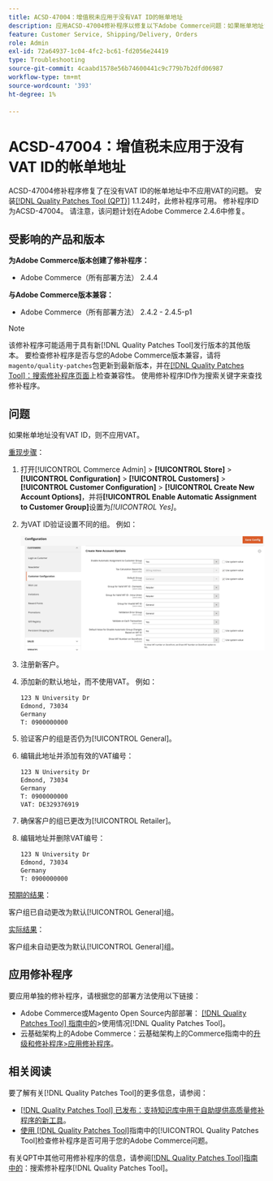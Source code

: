 ```yaml
---
title: ACSD-47004：增值税未应用于没有VAT ID的帐单地址
description: 应用ACSD-47004修补程序以修复以下Adobe Commerce问题：如果帐单地址没有VAT ID，则不会对其应用VAT。
feature: Customer Service, Shipping/Delivery, Orders
role: Admin
exl-id: 72a64937-1c04-4fc2-bc61-fd2056e24419
type: Troubleshooting
source-git-commit: 4caabd1578e56b74600441c9c779b7b2dfd06987
workflow-type: tm+mt
source-wordcount: '393'
ht-degree: 1%

---
```


# ACSD-47004：增值税未应用于没有VAT ID的帐单地址

ACSD-47004修补程序修复了在没有VAT ID的帐单地址中不应用VAT的问题。 安装[[!DNL Quality Patches Tool (QPT)]](https://experienceleague.adobe.com/en/docs/commerce-operations/tools/quality-patches-tool/quality-patches-tool-to-self-serve-quality-patches) 1.1.24时，此修补程序可用。 修补程序ID为ACSD-47004。 请注意，该问题计划在Adobe Commerce 2.4.6中修复。

## 受影响的产品和版本

**为Adobe Commerce版本创建了修补程序：**

* Adobe Commerce（所有部署方法） 2.4.4

**与Adobe Commerce版本兼容：**

* Adobe Commerce（所有部署方法） 2.4.2 - 2.4.5-p1

>[!NOTE]
>
>该修补程序可能适用于具有新[!DNL Quality Patches Tool]发行版本的其他版本。 要检查修补程序是否与您的Adobe Commerce版本兼容，请将`magento/quality-patches`包更新到最新版本，并在[[!DNL Quality Patches Tool]：搜索修补程序页面](https://experienceleague.adobe.com/tools/commerce-quality-patches/index.html)上检查兼容性。 使用修补程序ID作为搜索关键字来查找修补程序。

## 问题

如果帐单地址没有VAT ID，则不应用VAT。

<u>重现步骤</u>：

1. 打开[!UICONTROL Commerce Admin] > **[!UICONTROL Store]** > **[!UICONTROL Configuration]** > **[!UICONTROL Customers]** > **[!UICONTROL Customer Configuration]** > **[!UICONTROL Create New Account Options]**，并将&#x200B;**[!UICONTROL Enable Automatic Assignment to Customer Group]**&#x200B;设置为&#x200B;*[!UICONTROL Yes]*。
1. 为VAT ID验证设置不同的组。 例如：

   ![VAT ID验证设置界面显示用于税务验证的配置选项](/help/assets/tools/vat-id-validations.png)

1. 注册新客户。
1. 添加新的默认地址，而不使用VAT。 例如：

   ```
   123 N University Dr
   Edmond, 73034
   Germany
   T: 0900000000
   ```

1. 验证客户的组是否仍为[!UICONTROL General]。
1. 编辑此地址并添加有效的VAT编号：

   ```
   123 N University Dr
   Edmond, 73034
   Germany
   T: 0900000000
   VAT: DE329376919
   ```

1. 确保客户的组已更改为[!UICONTROL Retailer]。
1. 编辑地址并删除VAT编号：

   ```
   123 N University Dr
   Edmond, 73034
   Germany
   T: 0900000000
   ```

<u>预期的结果</u>：

客户组已自动更改为默认[!UICONTROL General]组。

<u>实际结果</u>：

客户组未自动更改为默认[!UICONTROL General]组。

## 应用修补程序

要应用单独的修补程序，请根据您的部署方法使用以下链接：

* Adobe Commerce或Magento Open Source内部部署： [[!DNL Quality Patches Tool] 指南中的](/help/tools/quality-patches-tool/usage.md)>使用情况[!DNL Quality Patches Tool]。
* 云基础架构上的Adobe Commerce：云基础架构上的Commerce指南中的[升级和修补程序>应用修补程序](https://experienceleague.adobe.com/docs/commerce-cloud-service/user-guide/develop/upgrade/apply-patches.html)。

## 相关阅读

要了解有关[!DNL Quality Patches Tool]的更多信息，请参阅：

* [[!DNL Quality Patches Tool] 已发布：支持知识库中用于自助提供高质量修补程序的新工具](https://experienceleague.adobe.com/en/docs/commerce-operations/tools/quality-patches-tool/quality-patches-tool-to-self-serve-quality-patches)。
* [使用 [!DNL Quality Patches Tool]](/help/tools/quality-patches-tool/patches-available-in-qpt/check-patch-for-magento-issue-with-magento-quality-patches.md)指南中的[!UICONTROL Quality Patches Tool]检查修补程序是否可用于您的Adobe Commerce问题。


有关QPT中其他可用修补程序的信息，请参阅[[!DNL Quality Patches Tool]指南中的](https://experienceleague.adobe.com/tools/commerce-quality-patches/index.html)：搜索修补程序[!DNL Quality Patches Tool]。
